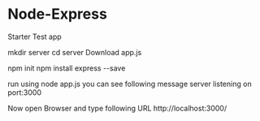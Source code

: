 # Node-Express
Starter Test app

mkdir server
cd server
Download app.js

npm init
npm install express --save

run using
node app.js
you can see following message
server listening on port:3000

Now open Browser and type following URL
http://localhost:3000/
